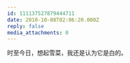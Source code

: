 ```yaml
---
id: 111137527879444711
date: 2010-10-08T02:06:20.000Z
reply: false
media_attachments: 0
---
```


时至今日，想起雪菜，我还是认为它是白的。

